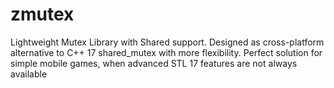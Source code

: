 # zmutex
Lightweight Mutex Library with Shared support. Designed as cross-platform alternative to C++ 17 shared_mutex with more flexibility. Perfect solution for simple mobile games, when advanced STL 17 features are not always available
